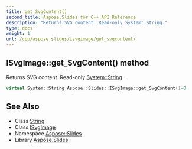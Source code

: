 ```yaml
---
title: get_SvgContent()
second_title: Aspose.Slides for C++ API Reference
description: "Returns SVG content. Read-only System::String."
type: docs
weight: 1
url: /cpp/aspose.slides/isvgimage/get_svgcontent/
---
```

## ISvgImage::get_SvgContent() method


Returns SVG content. Read-only [System::String](../../../system/string/).

```cpp
virtual System::String Aspose::Slides::ISvgImage::get_SvgContent()=0
```

## See Also

* Class [String](../../system/string/)
* Class [ISvgImage](./)
* Namespace [Aspose::Slides](../)
* Library [Aspose.Slides](../../)